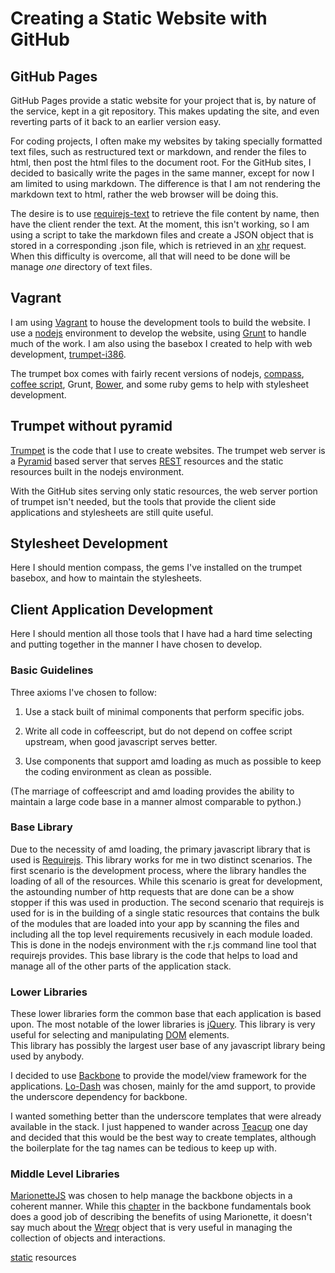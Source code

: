 # Creating a Static Website with GitHub

## GitHub Pages

GitHub Pages provide a static website for your project that is, 
by nature of the service, kept in a git repository.  This makes 
updating the site, and even reverting parts of it back to an 
earlier version easy.

For coding projects, I often make my websites by taking specially 
formatted text files, such as restructured text or markdown, and 
render the files to html, then post the html files to the 
document root.  For the GitHub sites, I decided to basically 
write the pages in the same manner, except for now I am limited to 
using markdown.  The difference is that I am not rendering the 
markdown text to html, rather the web browser will be doing this.

The desire is to use [requirejs-text](https://github.com/requirejs/text) 
to retrieve the file content by name, then have the client render 
the text.  At the moment, this isn't working, so I am using a 
script to take the markdown files and create a JSON object that is 
stored in a corresponding .json file, which is retrieved in an 
[xhr](http://en.wikipedia.org/wiki/XMLHttpRequest) request.  When 
this difficulty is overcome, all that will need to be done will be 
manage *one* directory of text files.


## Vagrant

I am using [Vagrant](http://vagrantup.com) to house the development 
tools to build the website.  I use a [nodejs](http://nodejs.org) 
environment to develop the website, using [Grunt](http://gruntjs.com) 
to handle much of the work.  I am also using the basebox I created 
to help with web development, 
[trumpet-i386](https://vagrantcloud.com/umeboshi/trumpet-i386).

The trumpet box comes with fairly recent versions of nodejs,
[compass](http://compass-style.org), 
[coffee script](http://coffeescript.org), Grunt,
[Bower](http://bower.io), and some ruby gems to help with 
stylesheet development.


## Trumpet without pyramid

[Trumpet](https://github.com/umeboshi2/trumpet) is the code that 
I use to create websites.  The trumpet web server is a 
[Pyramid](http://www.pylonsproject.org/) based server that serves 
[REST](http://en.wikipedia.org/wiki/Representational_state_transfer) 
resources and the static resources built in the nodejs environment.

With the GitHub sites serving only static resources, the web 
server portion of trumpet isn't needed, but the tools that provide 
the client side applications and stylesheets are still quite 
useful.

## Stylesheet Development

Here I should mention compass, the gems I've installed on the 
trumpet basebox, and how to maintain the stylesheets.

## Client Application Development

Here I should mention all those tools that I have had a hard time 
selecting and putting together in the manner I have chosen to 
develop.

### Basic Guidelines

Three axioms I've chosen to follow:

1. Use a stack built of minimal components that perform specific 
   jobs.
   
2. Write all code in coffeescript, but do not depend on coffee
   script upstream, when good javascript serves better.
   
3. Use components that support amd loading as much as possible
   to keep the coding environment as clean as possible.
   
(The marriage of coffeescript and amd loading provides the ability 
to maintain a large code base in a manner almost comparable to
python.)

### Base Library

Due to the necessity of amd loading, the primary javascript 
library that is used is [Requirejs](http://requirejs.org).  This 
library works for me in two distinct scenarios.  The first 
scenario is the development process, where the library handles 
the loading of all of the resources.  While this scenario is 
great for development, the astounding number of http requests 
that are done can be a show stopper if this was used in 
production.  The second scenario that requirejs is used for is 
in the building of a single static resources that contains the 
bulk of the modules that are loaded into your app by scanning 
the files and including all the top level requirements 
recusively in each module loaded. This is done in the nodejs 
environment with the r.js command line tool that requirejs 
provides.  This base library is the code that helps to load and 
manage all of the other parts of the application stack.

### Lower Libraries

These lower libraries form the common base that each application 
is based upon.  The most notable of the lower libraries is 
[jQuery](http://jquery.com).  This library is very useful for 
selecting and manipulating 
[DOM](http://en.wikipedia.org/wiki/Document_Object_Model) elements.  
This library has possibly the largest user base of any javascript 
library being used by anybody.

I decided to use [Backbone](http://backbonejs.org/) to provide the 
model/view framework for the applications.  [Lo-Dash](http://lodash.com/) 
was chosen, mainly for the amd support, to provide the underscore 
dependency for backbone.

I wanted something better than the underscore templates that were 
already available in the stack.  I just happened to wander 
across [Teacup](http://goodeggs.github.io/teacup/) one day and decided 
that this would be the best way to create templates, although the 
boilerplate for the tag names can be tedious to keep up with.

### Middle Level Libraries

[MarionetteJS](http://marionettejs.com/) was chosen to help manage 
the backbone objects in a coherent manner.  While this 
[chapter](http://addyosmani.github.io/backbone-fundamentals/#marionettejs-backbone.marionette) in the backbone fundamentals book does a good job of 
describing the benefits of using Marionette, it doesn't say much 
about the [Wreqr](https://github.com/marionettejs/backbone.wreqr) object 
that is very useful in managing the collection of objects and interactions.




[static](#pages/trumpet-resources) resources
